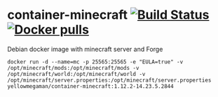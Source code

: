 # container-minecraft <a href="https://github.com/yellowmegaman/container-minecraft/actions"><img src="https://github.com/yellowmegaman/container-minecraft/workflows/container/badge.svg" alt="Build Status"></a> <a href="https://hub.docker.com/r/yellowmegaman/container-minecraft"><img src="https://img.shields.io/docker/pulls/yellowmegaman/container-minecraft?style=flat-square" alt="Docker pulls"></a>

Debian docker image with minecraft server and Forge

```
docker run -d --name=mc -p 25565:25565 -e "EULA=true" -v /opt/minecraft/mods:/opt/minecraft/mods -v /opt/minecraft/world:/opt/minecraft/world -v /opt/minecraft/server.properties:/opt/minecraft/server.properties yellowmegaman/container-minecraft:1.12.2-14.23.5.2844

```
